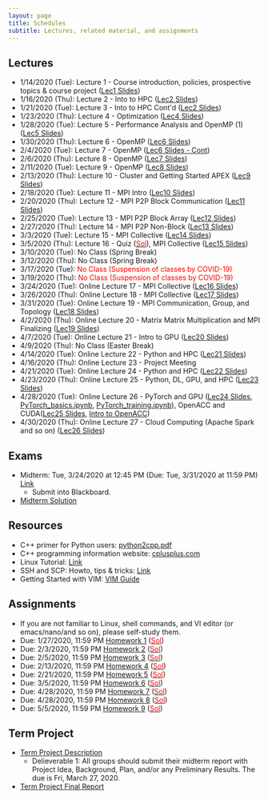 ```yaml
---
layout: page
title: Schedules
subtitle: Lectures, related material, and assignments
---
```

## Lectures
 * 1/14/2020 (Tue): Lecture 1 - Course introduction, policies, prospective topics & course project ([Lec1 Slides][1])
 * 1/16/2020 (Thu): Lecture 2 - Into to HPC ([Lec2 Slides][2])
 * 1/21/2020 (Tue): Lecture 3 - Into to HPC Cont'd ([Lec2 Slides][2])
 * 1/23/2020 (Thu): Lecture 4 - Optimization ([Lec4 Slides][4])
 * 1/28/2020 (Tue): Lecture 5 - Performance Analysis and OpenMP (1) ([Lec5 Slides][5])
 * 1/30/2020 (Thu): Lecture 6 - OpenMP ([Lec6 Slides][6])
 * 2/4/2020 (Tue): Lecture 7 - OpenMP ([Lec6 Slides - Cont][6])
 * 2/6/2020 (Thu): Lecture 8 - OpenMP ([Lec7 Slides][7])
 * 2/11/2020 (Tue): Lecture 9 -  OpenMP ([Lec8 Slides][8])
 * 2/13/2020 (Thu): Lecture 10 - Cluster and Getting Started APEX ([Lec9 Slides][9])
 * 2/18/2020 (Tue): Lecture 11 - MPI Intro ([Lec10 Slides][10])
 * 2/20/2020 (Thu): Lecture 12 - MPI P2P Block Communication ([Lec11 Slides][11])
 * 2/25/2020 (Tue): Lecture 13 - MPI P2P Block Array ([Lec12 Slides][12])
 * 2/27/2020 (Thu): Lecture 14 -  MPI P2P Non-Block ([Lec13 Slides][13])
 * 3/3/2020 (Tue): Lecture 15 - MPI Collective ([Lec14 Slides][14])
 * 3/5/2020 (Thu): Lecture 16 - Quiz ([<font color="red">Sol</font>](quiz/CSCI4850_Quiz1_sol_PW.pdf)), MPI Collective ([Lec15 Slides][15])
 * 3/10/2020 (Tue): No Class (Spring Break)
 * 3/12/2020 (Thu): No Class (Spring Break)
 * 3/17/2020 (Tue): <font color="red"> No Class (Suspension of classes by COVID-19) </font>
 * 3/19/2020 (Thu): <font color="red"> No Class (Suspension of classes by COVID-19) </font>
 * 3/24/2020 (Tue): Online Lecture 17 - MPI Collective ([Lec16 Slides][16])
 * 3/26/2020 (Thu): Online Lecture 18 - MPI Collective ([Lec17 Slides][17])
 * 3/31/2020 (Tue): Online Lecture 19 - MPI Communication, Group, and Topology ([Lec18 Slides][18])
 * 4/2/2020 (Thu): Online Lecture 20 - Matrix Matrix Multiplication and MPI Finalizing ([Lec19 Slides][19])
 * 4/7/2020 (Tue): Online Lecture 21 - Intro to GPU ([Lec20 Slides][20])
 * 4/9/2020 (Thu): No Class (Easter Break)
 * 4/14/2020 (Tue): Online Lecture 22 - Python and HPC ([Lec21 Slides][21])
 * 4/16/2020 (Thu): Online Lecture 23 - Project Meeting
 * 4/21/2020 (Tue): Online Lecture 24 - Python and HPC ([Lec22 Slides][22])
 * 4/23/2020 (Thu): Online Lecture 25 - Python, DL, GPU, and HPC ([Lec23 Slides][23])
 * 4/28/2020 (Tue): Online Lecture 26 - PyTorch and GPU ([Lec24 Slides][24], [PyTorch_basics.ipynb][24-1], [PyTorch_training.ipynb][24-2]), OpenACC and CUDA([Lec25 Slides][25], [Intro to OpenACC][25-1])
 * 4/30/2020 (Thu): Online Lecture 27 - Cloud Computing (Apache Spark and so on) ([Lec26 Slides][26])

## Exams
 * Midterm: Tue, 3/24/2020 at 12:45 PM (Due: Tue, 3/31/2020 at 11:59 PM) [Link]({{site.url}}/exam/CSCI4850_midterm_2020S_P.pdf)
   - Submit into Blackboard.
 * [Midterm Solution]({{site.url}}/exam/CSCI4850_midterm_2020S_Sol_P.pdf)

## Resources
 * C++ primer for Python users: [python2cpp.pdf][R1]
 * C++ programming information website: [cplusplus.com][R2]
 * Linux Tutorial: [Link][R3]
 * SSH and SCP: Howto, tips & tricks: [Link][R4]
 * Getting Started with VIM: [VIM Guide][R5]

## Assignments 
 * If you are not familiar to Linux, shell commands, and VI editor (or emacs/nano/and so on), please self-study them.
 * Due: 1/27/2020, 11:59 PM [Homework 1][H1] ([<font color="red">Sol</font>][H1S])
 * Due: 2/3/2020, 11:59 PM [Homework 2][H2] ([<font color="red">Sol</font>][H2S])
 * Due: 2/5/2020, 11:59 PM [Homework 3][H3] ([<font color="red">Sol</font>][H3S])
 * Due: 2/13/2020, 11:59 PM [Homework 4][H4] ([<font color="red">Sol</font>][H4S])
 * Due: 2/21/2020, 11:59 PM [Homework 5][H5] ([<font color="red">Sol</font>][H5S])
 * Due: 3/5/2020, 11:59 PM [Homework 6][H6] ([<font color="red">Sol</font>][H6S])
 * Due: 4/28/2020, 11:59 PM [Homework 7][H7] ([<font color="red">Sol</font>][H7S])
 * Due: 4/28/2020, 11:59 PM [Homework 8][H8] ([<font color="red">Sol</font>][H8S])
 * Due: 5/5/2020, 11:59 PM [Homework 9][H9] ([<font color="red">Sol</font>][H9S])

## Term Project
  * [Term Project Description]({{site.url}}/project/project_description)
    * Delieverable 1: All groups should submit their midterm report with Project Idea, Background, Plan, and/or any Preliminary Results. The due is Fri, March 27, 2020.
  * [Term Project Final Report]({{site.url}}/project/final_report_presentation)

[1]:{{site.url}}/lectures/CSCI4850_Lec01.pdf
[2]:{{site.url}}/lectures/CSCI4850_Lec02.pdf
[4]:{{site.url}}/lectures/CSCI4850_Lec04.pdf
[5]:{{site.url}}/lectures/CSCI4850_Lec05.pdf
[6]:{{site.url}}/lectures/CSCI4850_Lec06.pdf
[7]:{{site.url}}/lectures/CSCI4850_Lec07.pdf
[8]:{{site.url}}/lectures/CSCI4850_Lec08.pdf
[9]:{{site.url}}/lectures/CSCI4850_Lec09.pdf
[10]:{{site.url}}/lectures/CSCI4850_Lec10.pdf
[11]:{{site.url}}/lectures/CSCI4850_Lec11.pdf
[12]:{{site.url}}/lectures/CSCI4850_Lec12.pdf
[13]:{{site.url}}/lectures/CSCI4850_Lec13.pdf
[14]:{{site.url}}/lectures/CSCI4850_Lec14.pdf
[15]:{{site.url}}/lectures/CSCI4850_Lec15.pdf
[16]:{{site.url}}/lectures/CSCI4850_Lec16.pdf
[17]:{{site.url}}/lectures/CSCI4850_Lec17.pdf
[18]:{{site.url}}/lectures/CSCI4850_Lec18.pdf
[19]:{{site.url}}/lectures/CSCI4850_Lec19.pdf
[20]:{{site.url}}/lectures/CSCI4850_Lec20.pdf
[21]:{{site.url}}/lectures/CSCI4850_Lec21.pdf
[22]:{{site.url}}/lectures/CSCI4850_Lec22.pdf
[23]:{{site.url}}/lectures/CSCI4850_Lec23.pdf
[24]:{{site.url}}/lectures/CSCI4850_Lec24.pdf
[24-1]:{{site.url}}/lectures/PyTorch_basics.ipynb
[24-2]:{{site.url}}/lectures/PyTorch_training.ipynb
[25]:{{site.url}}/lectures/CSCI4850_Lec25.pdf
[25-1]:{{site.url}}/lectures/Introduction-to-OpenACC2.pdf
[26]:{{site.url}}/lectures/CSCI4850_Lec26.pdf

[R1]:{{site.url}}/lectures/python2cpp.pdf
[R2]:http://www.cplusplus.com/
[R3]:https://ryanstutorials.net/linuxtutorial/
[R4]:https://linuxacademy.com/blog/linux/ssh-and-scp-howto-tips-tricks/
[R5]:https://scotch.io/tutorials/getting-started-with-vim-an-interactive-guide

[H1]:{{site.url}}/homework/hw1
[H2]:{{site.url}}/homework/hw2
[H3]:{{site.url}}/homework/hw3.pdf
[H4]:{{site.url}}/homework/hw4
[H5]:{{site.url}}/homework/hw5.pdf
[H6]:{{site.url}}/homework/hw6
[H7]:{{site.url}}/homework/hw7
[H8]:{{site.url}}/homework/hw8
[H9]:{{site.url}}/homework/hw9

[H1S]:{{site.url}}/homework/hw1_sol_pw.pdf
[H2S]:{{site.url}}/homework/hw2_sol_pw.pdf
[H3S]:{{site.url}}/homework/hw3_sol_pw.pdf
[H4S]:{{site.url}}/homework/hw4_sol_pw.pdf
[H5S]:{{site.url}}/homework/hw5_sol_pw.pdf
[H6S]:{{site.url}}/homework/hw6_sol_pw.pdf
[H7S]:{{site.url}}/homework/hw7_sol_pw.pdf
[H8S]:{{site.url}}/homework/hw8_sol_pw.pdf
[H9S]:{{site.url}}/homework/hw9_sol_pw.pdf
